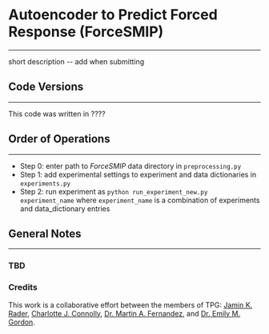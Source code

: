 # Autoencoder to Predict Forced Response (ForceSMIP)

***
short description -- add when submitting

## Code Versions
***
This code was written in ????

## Order of Operations
***
* Step 0: enter path to *ForceSMIP* data directory in ```preprocessing.py```
* Step 1: add experimental settings to experiment and data dictionaries in ```experiments.py```
* Step 2: run experiment as ```python run_experiment_new.py experiment_name``` where ```experiment_name``` is a combination of experiments and data_dictionary entries

## General Notes
***

### TBD


### Credits
This work is a collaborative effort between the members of TPG: [Jamin K. Rader](https://jaminrader.wordpress.com), [Charlotte J. Connolly](https://sites.google.com/view/connolly-climate/home), [Dr. Martin A. Fernandez](https://mafern.github.io/), and [Dr. Emily M. Gordon](https://sites.google.com/view/emilygordon). 

